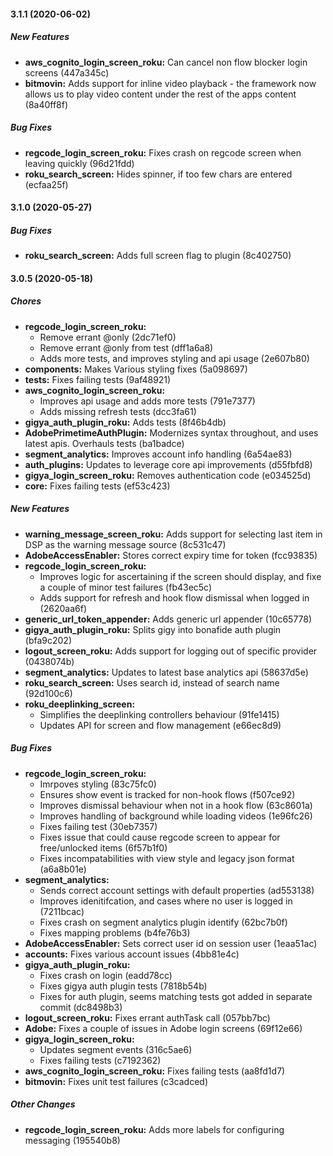 #### 3.1.1 (2020-06-02)

##### New Features

* **aws_cognito_login_screen_roku:**  Can cancel non flow blocker login screens (447a345c)
* **bitmovin:**  Adds support for inline video playback - the framework now allows us to play video content under the rest of the apps content (8a40ff8f)

##### Bug Fixes

* **regcode_login_screen_roku:**  Fixes crash on regcode screen when leaving quickly (96d21fdd)
* **roku_search_screen:**  Hides spinner, if too few chars are entered (ecfaa25f)

#### 3.1.0 (2020-05-27)

##### Bug Fixes

* **roku_search_screen:**  Adds full screen flag to plugin (8c402750)

#### 3.0.5 (2020-05-18)

##### Chores

* **regcode_login_screen_roku:**
  *  Remove errant @only (2dc71ef0)
  *  Remove errant @only from test (dff1a6a8)
  *  Adds more tests, and improves styling and api usage (2e607b80)
* **components:**  Makes Various styling fixes (5a098697)
* **tests:**  Fixes failing tests (9af48921)
* **aws_cognito_login_screen_roku:**
  *  Improves api usage and adds more tests (791e7377)
  *  Adds missing refresh tests (dcc3fa61)
* **gigya_auth_plugin_roku:**  Adds tests (8f46b4db)
* **AdobePrimetimeAuthPlugin:**  Modernizes syntax throughout, and uses latest apis. Overhauls tests (ba1badce)
* **segment_analytics:**  Improves account info handling (6a54ae83)
* **auth_plugins:**  Updates to leverage core api improvements (d55fbfd8)
* **gigya_login_screen_roku:**  Removes authentication code (e034525d)
* **core:**  Fixes failing tests (ef53c423)

##### New Features

* **warning_message_screen_roku:**  Adds support for selecting last item in DSP as the warning message source (8c531c47)
* **AdobeAccessEnabler:**  Stores correct expiry time for token (fcc93835)
* **regcode_login_screen_roku:**
  *  Improves logic for ascertaining if the screen should display, and fixe a couple of minor test failures (fb43ec5c)
  *  Adds support for refresh and hook flow dismissal when logged in (2620aa6f)
* **generic_url_token_appender:**  Adds generic url appender (10c65778)
* **gigya_auth_plugin_roku:**  Splits gigy into bonafide auth plugin (bfa9c202)
* **logout_screen_roku:**  Adds support for logging out of specific provider (0438074b)
* **segment_analytics:**  Updates to latest base analytics api (58637d5e)
* **roku_search_screen:**  Uses search id, instead of search name (92d100c6)
* **roku_deeplinking_screen:**
  *  Simplifies the deeplinking controllers behaviour (91fe1415)
  *  Updates API for screen and flow management (e66ec8d9)

##### Bug Fixes

* **regcode_login_screen_roku:**
  *  Imrpoves styling (83c75fc0)
  *  Ensures show event is tracked for non-hook flows (f507ce92)
  *  Improves dismissal behaviour when not in a hook flow (63c8601a)
  *  Improves handling of background while loading videos (1e96fc26)
  *  Fixes failing test (30eb7357)
  *  Fixes issue that could cause regcode screen to appear for free/unlocked items (6f57b1f0)
  *  Fixes incompatabilities with view style and legacy json format (a6a8b01e)
* **segment_analytics:**
  *  Sends correct account settings with default properties (ad553138)
  *  Improves idenitifcation, and cases where no user is logged in (7211bcac)
  *  Fixes crash on segment analytics plugin identify (62bc7b0f)
  *  Fixes mapping problems (b4fe76b3)
* **AdobeAccessEnabler:**  Sets correct user id on session user (1eaa51ac)
* **accounts:**  Fixes various account issues (4bb81e4c)
* **gigya_auth_plugin_roku:**
  *  Fixes crash on login (eadd78cc)
  *  Fixes gigya auth plugin tests (7818b54b)
  *  Fixes for auth plugin, seems matching tests got added in separate commit (dc8498b3)
* **logout_screen_roku:**  Fixes errant authTask call (057bb7bc)
* **Adobe:**  Fixes a couple of issues in Adobe login screens (69f12e66)
* **gigya_login_screen_roku:**
  *  Updates segment events (316c5ae6)
  *  Fixes failing tests (c7192362)
* **aws_cognito_login_screen_roku:**  Fixes failing tests (aa8fd1d7)
* **bitmovin:**  Fixes unit test failures (c3cadced)

##### Other Changes

* **regcode_login_screen_roku:**  Adds more labels for configuring messaging (195540b8)

